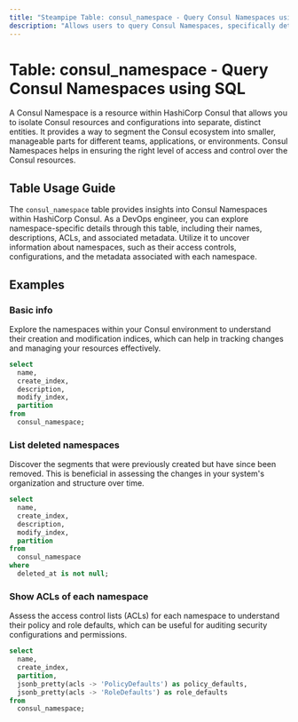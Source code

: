 ```yaml
---
title: "Steampipe Table: consul_namespace - Query Consul Namespaces using SQL"
description: "Allows users to query Consul Namespaces, specifically details related to each namespace including their name, description, ACLs, and metadata."
---
```


# Table: consul_namespace - Query Consul Namespaces using SQL

A Consul Namespace is a resource within HashiCorp Consul that allows you to isolate Consul resources and configurations into separate, distinct entities. It provides a way to segment the Consul ecosystem into smaller, manageable parts for different teams, applications, or environments. Consul Namespaces helps in ensuring the right level of access and control over the Consul resources.

## Table Usage Guide

The `consul_namespace` table provides insights into Consul Namespaces within HashiCorp Consul. As a DevOps engineer, you can explore namespace-specific details through this table, including their names, descriptions, ACLs, and associated metadata. Utilize it to uncover information about namespaces, such as their access controls, configurations, and the metadata associated with each namespace.

## Examples

### Basic info
Explore the namespaces within your Consul environment to understand their creation and modification indices, which can help in tracking changes and managing your resources effectively.

```sql
select
  name,
  create_index,
  description,
  modify_index,
  partition
from
  consul_namespace;
```

### List deleted namespaces
Discover the segments that were previously created but have since been removed. This is beneficial in assessing the changes in your system's organization and structure over time.

```sql
select
  name,
  create_index,
  description,
  modify_index,
  partition
from
  consul_namespace
where
  deleted_at is not null;
```

### Show ACLs of each namespace
Assess the access control lists (ACLs) for each namespace to understand their policy and role defaults, which can be useful for auditing security configurations and permissions.

```sql
select
  name,
  create_index,
  partition,
  jsonb_pretty(acls -> 'PolicyDefaults') as policy_defaults,
  jsonb_pretty(acls -> 'RoleDefaults') as role_defaults
from
  consul_namespace;
```